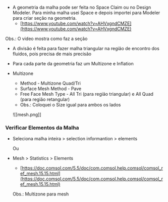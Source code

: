 - A geometria da malha pode ser feita no Space Claim ou no Design Modeler. Para minha malha usei Space e depois importei para Modeler para criar seção na geometria.
	- [https://www.youtube.com/watch?v=AHVxgndCMZE](https://www.youtube.com/watch?v=AHVxgndCMZE)

Obs.: O video mostra como faz a seção

- A divisão é feita para fazer malha triangular na região de encontro dos fluidos, pois precisa de mais precisão
    
- Para cada parte da geometria faz um Multizone e Inflation
    
- Multizone
    
    - Method - Multizone Quad/Tri
    - Surface Mesh Method - Pave
    - Free Face Mesh Type - All Tri (para região triangular) e All Quad (para região retangular)
    - Obs.: Coloquei o Size igual para ambos os lados
    
    ![[mesh.png]]
        
### Verificar Elementos da Malha
    
- Seleciona malha inteira > selection informantion > elements
    
    Ou
- Mesh > Statistics > Elements
    - [https://doc.comsol.com/5.5/doc/com.comsol.help.comsol/comsol_ref_mesh.15.15.html](https://doc.comsol.com/5.5/doc/com.comsol.help.comsol/comsol_ref_mesh.15.15.html)
    
	 Obs.: Multizone para mesh